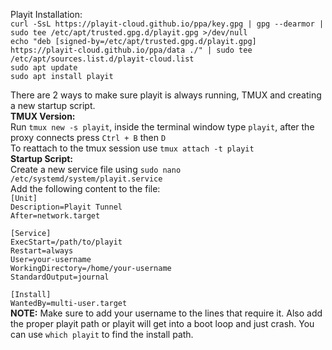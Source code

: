 Playit Installation:  
`curl -SsL https://playit-cloud.github.io/ppa/key.gpg | gpg --dearmor | sudo tee /etc/apt/trusted.gpg.d/playit.gpg >/dev/null`  
`echo "deb [signed-by=/etc/apt/trusted.gpg.d/playit.gpg] https://playit-cloud.github.io/ppa/data ./" | sudo tee /etc/apt/sources.list.d/playit-cloud.list`  
`sudo apt update`  
`sudo apt install playit`  

There are 2 ways to make sure playit is always running, TMUX and creating a new startup script.  
**TMUX Version:**  
Run `tmux new -s playit`, inside the terminal window type `playit`, after the proxy connects press `Ctrl + B` then `D`  
To reattach to the tmux session use `tmux attach -t playit`  
**Startup Script:**  
Create a new service file using `sudo nano /etc/systemd/system/playit.service`  
Add the following content to the file:  
`[Unit]`  
`Description=Playit Tunnel`  
`After=network.target`  
  
`[Service]`  
`ExecStart=/path/to/playit`  
`Restart=always`  
`User=your-username`  
`WorkingDirectory=/home/your-username`  
`StandardOutput=journal`  
    
`[Install]`  
`WantedBy=multi-user.target`  
**NOTE:** Make sure to add your username to the lines that require it. Also add the proper playit path or playit will get into a boot loop and just crash. You can use `which playit` to find the install path.  
